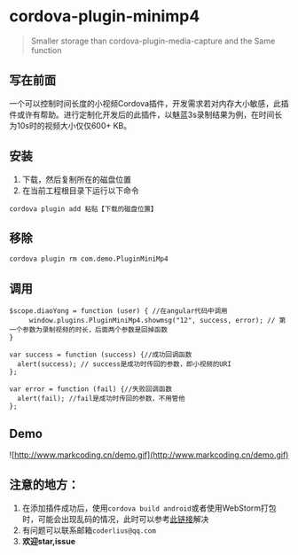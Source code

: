 # cordova-plugin-minimp4
> Smaller storage  than cordova-plugin-media-capture and the Same function

## 写在前面
一个可以控制时间长度的小视频Cordova插件，开发需求若对内存大小敏感，此插件或许有帮助。进行定制化开发后的此插件，以魅蓝3s录制结果为例，在时间长为10s时的视频大小仅仅600+ KB。

## 安装
1. 下载，然后复制所在的磁盘位置
2. 在当前工程根目录下运行以下命令

```
cordova plugin add 粘贴【下载的磁盘位置】
``` 

## 移除

```
cordova plugin rm com.demo.PluginMiniMp4
```

## 调用

```
$scope.diaoYong = function (user) { //在angular代码中调用
     window.plugins.PluginMiniMp4.showmsg("12", success, error); // 第一个参数为录制视频的时长，后面两个参数是回掉函数
}

var success = function (success) {//成功回调函数
  alert(success); // success是成功时传回的参数，即小视频的URI
};

var error = function (fail) {//失败回调函数
  alert(fail); //fail是成功时传回的参数，不用管他
};

```

## Demo
![http://www.markcoding.cn/demo.gif](http://www.markcoding.cn/demo.gif)


## 注意的地方：
1. 在添加插件成功后，使用`cordova build android`或者使用WebStorm打包时，可能会出现乱码的情况，此时可以参考[此链接](http://blog.csdn.net/u011054333/article/details/54175641)解决
2. 有问题可以联系邮箱`coderlius@qq.com`
3. **欢迎star,issue**

